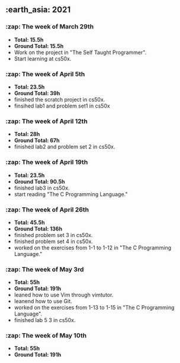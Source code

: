 <h2> :earth_asia: 2021 </h2>
<h3> :zap: The week of March 29th </h3>

- **Total: 15.5h<br>**
- **Ground Total: 15.5h**
- Work on the project in "The Self Taught Programmer".
- Start learning at cs50x.

<h3> :zap: The week of April 5th </h3>

- **Total: 23.5h<br>**
- **Ground Total: 39h**
- finished the scratch project in cs50x.
- finsihed lab1 and problem set1 in cs50x

<h3> :zap: The week of April 12th </h3>

- **Total: 28h<br>**
- **Ground Total: 67h**
- finished lab2 and problem set 2 in cs50x.

<h3> :zap: The week of April 19th </h3>

- **Total: 23.5h**
- **Ground Total: 90.5h**
- finished lab3 in cs50x.
- start reading "The C Programming Language."

<h3> :zap: The week of April 26th </h3>

- **Total: 45.5h**
- **Ground Total: 136h**
- finished problem set 3 in cs50x.
- finished problem set 4 in cs50x.
- worked on the exercises from 1-1 to 1-12 in "The C Programming Language."

<h3> :zap: The week of May 3rd </h3>

- **Total: 55h**
- **Ground Total: 191h**
- leaned how to use Vim through vimtutor.
- leanend how to use Git.
- worked on the exercises from 1-13 to 1-15 in "The C Programming Language".
- finished lab 5 3 in cs50x.

<h3> :zap: The week of May 10th </h3>

- **Total: 55h**
- **Ground Total: 191h**



